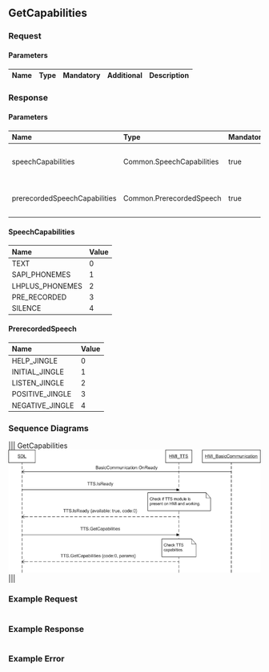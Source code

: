 ## GetCapabilities


### Request

#### Parameters

|Name|Type|Mandatory|Additional|Description|
|:---|:---|:--------|:---------|:----------|

### Response

#### Parameters

|Name|Type|Mandatory|Additional|Description|
|:---|:---|:--------|:---------|:----------|
|speechCapabilities|Common.SpeechCapabilities|true|array: true<br>minsize: 1<br>maxsize: 5||
|prerecordedSpeechCapabilities|Common.PrerecordedSpeech|true|array: true<br>minsize: 1<br>maxsize: 5||

#### SpeechCapabilities

|Name|Value|
|:---|:----|
|TEXT|0|
|SAPI_PHONEMES|1|
|LHPLUS_PHONEMES|2|
|PRE_RECORDED|3|
|SILENCE|4|

#### PrerecordedSpeech

|Name|Value|
|:---|:----|
|HELP_JINGLE|0|
|INITIAL_JINGLE|1|
|LISTEN_JINGLE|2|
|POSITIVE_JINGLE|3|
|NEGATIVE_JINGLE|4|

### Sequence Diagrams
|||
GetCapabilities
![GetCapabilities](./assets/GetCapabilities.png)
|||

### Example Request

```json

```
### Example Response

```json

```

### Example Error

```json

```

